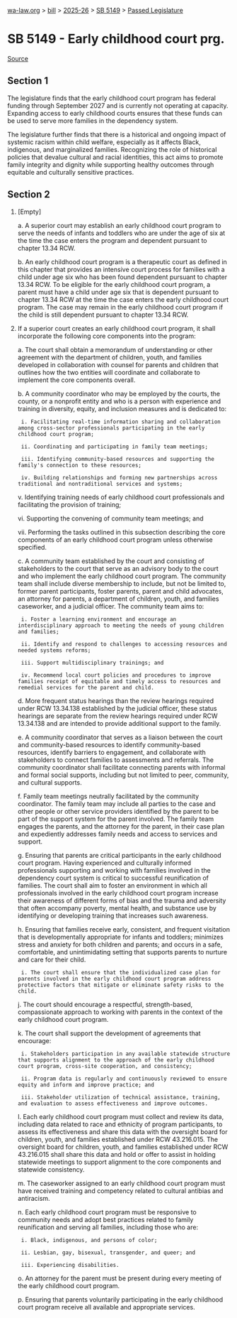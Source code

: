[wa-law.org](/) > [bill](/bill/) > [2025-26](/bill/2025-26/) > [SB 5149](/bill/2025-26/sb/5149/) > [Passed Legislature](/bill/2025-26/sb/5149/S.PL/)

# SB 5149 - Early childhood court prg.

[Source](http://lawfilesext.leg.wa.gov/biennium/2025-26/Pdf/Bills/Senate%20Passed%20Legislature/5149-S.PL.pdf)

## Section 1
The legislature finds that the early childhood court program has federal funding through September 2027 and is currently not operating at capacity. Expanding access to early childhood courts ensures that these funds can be used to serve more families in the dependency system.

The legislature further finds that there is a historical and ongoing impact of systemic racism within child welfare, especially as it affects Black, indigenous, and marginalized families. Recognizing the role of historical policies that devalue cultural and racial identities, this act aims to promote family integrity and dignity while supporting healthy outcomes through equitable and culturally sensitive practices.

## Section 2
1. [Empty]

    a. A superior court may establish an early childhood court program to serve the needs of infants and toddlers who are under the age of six at the time the case enters the program and dependent pursuant to chapter 13.34 RCW.

    b. An early childhood court program is a therapeutic court as defined in this chapter that provides an intensive court process for families with a child under age six who has been found dependent pursuant to chapter 13.34 RCW. To be eligible for the early childhood court program, a parent must have a child under age six that is dependent pursuant to chapter 13.34 RCW at the time the case enters the early childhood court program. The case may remain in the early childhood court program  if the child is still dependent pursuant to chapter 13.34 RCW.

2. If a superior court creates an early childhood court program, it shall incorporate the following core components into the program:

    a. The court shall obtain a memorandum of understanding or other agreement with the department of children, youth, and families developed in collaboration with counsel for parents and children that outlines how the two entities will coordinate and collaborate to implement the core components overall.

    b. A community coordinator who may be employed by the courts, the county, or a nonprofit entity and who is a person with experience and training in diversity, equity, and inclusion measures and is dedicated to:

        i. Facilitating real-time information sharing and collaboration among cross-sector professionals participating in the early childhood court program;

        ii. Coordinating and participating in family team meetings;

        iii. Identifying community-based resources and supporting the family's connection to these resources;

        iv. Building relationships and forming new partnerships across traditional and nontraditional services and systems;

    v. Identifying training needs of early childhood court professionals and facilitating the provision of training;

    vi. Supporting the convening of community team meetings; and

    vii. Performing the tasks outlined in this subsection describing the core components of an early childhood court program unless otherwise specified.

    c. A community team established by the court and consisting of stakeholders to the court that serve as an advisory body to the court and who implement the early childhood court program. The community team shall include diverse membership to include, but not be limited to, former parent participants, foster parents, parent and child advocates, an attorney for parents, a department of children, youth, and families caseworker, and a judicial officer. The community team aims to:

        i. Foster a learning environment and encourage an interdisciplinary approach to meeting the needs of young children and families;

        ii. Identify and respond to challenges to accessing resources and needed systems reforms;

        iii. Support multidisciplinary trainings; and

        iv. Recommend local court policies and procedures to improve families receipt of equitable and timely access to resources and remedial services for the parent and child.

    d. More frequent status hearings than the review hearings required under RCW 13.34.138 established by the judicial officer, these status hearings are separate from the review hearings required under RCW 13.34.138 and are intended to provide additional support to the family.

    e. A community coordinator that serves as a liaison between the court and community-based resources to identify community-based resources, identify barriers to engagement, and collaborate with stakeholders to connect families to assessments and referrals. The community coordinator shall facilitate connecting parents with informal and formal social supports, including but not limited to peer, community, and cultural supports.

    f. Family team meetings neutrally facilitated by the community coordinator. The family team may include all parties to the case and other people or other service providers identified by the parent to be part of the support system for the parent involved. The family team engages the parents, and the attorney for the parent, in their case plan and expediently addresses family needs and access to services and support.

    g. Ensuring that parents are critical participants in the early childhood court program. Having experienced and culturally informed professionals supporting and working with families involved in the dependency court system is critical to successful reunification of families. The court shall aim to foster an environment in which all professionals involved in the early childhood court program increase their awareness of different forms of bias and the trauma and adversity that often accompany poverty, mental health, and substance use by identifying or developing training that increases such awareness.

    h. Ensuring that families receive early, consistent, and frequent visitation that is developmentally appropriate for infants and toddlers; minimizes stress and anxiety for both children and parents; and occurs in a safe, comfortable, and unintimidating setting that supports parents to nurture and care for their child.

        i. The court shall ensure that the individualized case plan for parents involved in the early childhood court program address protective factors that mitigate or eliminate safety risks to the child.

    j. The court should encourage a respectful, strength-based, compassionate approach to working with parents in the context of the early childhood court program.

    k. The court shall support the development of agreements that encourage:

        i. Stakeholders participation in any available statewide structure that supports alignment to the approach of the early childhood court program, cross-site cooperation, and consistency;

        ii. Program data is regularly and continuously reviewed to ensure equity and inform and improve practice; and

        iii. Stakeholder utilization of technical assistance, training, and evaluation to assess effectiveness and improve outcomes.

    l. Each early childhood court program must collect and review its data, including data related to race and ethnicity of program participants, to assess its effectiveness and share this data with the oversight board for children, youth, and families established under RCW 43.216.015. The oversight board for children, youth, and families established under RCW 43.216.015 shall share this data and hold or offer to assist in holding statewide meetings to support alignment to the core components and statewide consistency.

    m. The caseworker assigned to an early childhood court program must have received training and competency related to cultural antibias and antiracism.

    n. Each early childhood court program must be responsive to community needs and adopt best practices related to family reunification and serving all families, including those who are:

        i. Black, indigenous, and persons of color;

        ii. Lesbian, gay, bisexual, transgender, and queer; and

        iii. Experiencing disabilities.

    o. An attorney for the parent must be present during every meeting of the early childhood court program.

    p. Ensuring that parents voluntarily participating in the early childhood court program receive all available and appropriate services.
